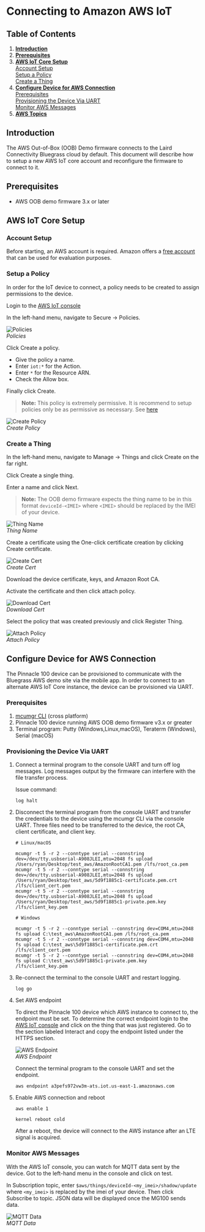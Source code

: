 # Connecting to Amazon AWS IoT

## Table of Contents

1. **[Introduction](#introduction)**
2. **[Prerequisites](#prerequisites)**
3. **[AWS IoT Core Setup](#aws-iot-core-setup)**  
   [Account Setup](#account-setup)  
   [Setup a Policy](#setup-a-policy)  
   [Create a Thing](#create-a-thing)  
4. **[Configure Device for AWS Connection](#configure-device-for-aws-connection)**  
   [Prerequisites](#prerequisites)  
   [Provisioning the Device Via UART](#provisioning-the-device-via-uart)  
   [Monitor AWS Messages](#monitor-aws-messages)  
5. **[AWS Topics](aws_topics.md)**  

## Introduction

The AWS Out-of-Box (OOB) Demo firmware connects to the Laird Connectivity Bluegrass cloud by default. This document will describe how to setup a new AWS IoT core account and reconfigure the firmware to connect to it.

## Prerequisites

* AWS OOB demo firmware 3.x or later

## AWS IoT Core Setup

### Account Setup

Before starting, an AWS account is required. Amazon offers a [free account](https://aws.amazon.com/free) that can be used for evaluation purposes.

### Setup a Policy

In order for the IoT device to connect, a policy needs to be created to assign permissions to the device.

Login to the [AWS IoT console](https://console.aws.amazon.com/iot/)

In the left-hand menu, navigate to Secure -> Policies.

![Policies](images/aws/policies.png)  
*Policies*

Click Create a policy.

* Give the policy a name.
* Enter `iot:*` for the Action.
* Enter `*` for the Resource ARN.
* Check the Allow box.

Finally click Create.

> **Note:** This policy is extremely permissive. It is recommend to setup policies only be as permissive as necessary. See [here](https://docs.aws.amazon.com/iot/latest/developerguide/device-shadow-mqtt.html?icmpid=docs_iot_console)

![Create Policy](images/aws/create_policy.png)  
*Create Policy*

### Create a Thing

In the left-hand menu, navigate to Manage -> Things and click Create on the far right.

Click Create a single thing.

Enter a name and click Next.
> **Note:** The OOB demo firmware expects the thing name to be in this format `deviceId-<IMEI>` where `<IMEI>` should be replaced by the IMEI of your device.

![Thing Name](images/aws/thing_name.png)  
*Thing Name*

Create a certificate using the One-click certificate creation by clicking Create certificate.

![Create Cert](images/aws/create_cert.png)  
*Create Cert*

Download the device certificate, keys, and Amazon Root CA.

Activate the certificate and then click attach policy.

![Download Cert](images/aws/download_cert.png)  
*Download Cert*

Select the policy that was created previously and click Register Thing.

![Attach Policy](images/aws/attach_policy.png)  
*Attach Policy*

## Configure Device for AWS Connection

The Pinnacle 100 device can be provisioned to communicate with the Bluegrass AWS demo site via the mobile app. In order to connect to an alternate AWS IoT Core instance, the device can be provisioned via UART.

### Prerequisites

1. [mcumgr CLI](https://github.com/apache/mynewt-mcumgr#command-line-tool) (cross platform)
2. Pinnacle 100 device running AWS OOB demo firmware v3.x or greater
3. Terminal program: Putty (Windows,Linux,macOS), Teraterm (Windows), Serial (macOS)

### Provisioning the Device Via UART
1. Connect a terminal program to the console UART and turn off log messages. Log messages output by the firmware can interfere with the file transfer process.

    Issue command:
    ```
    log halt
    ```

2. Disconnect the terminal program from the console UART and transfer the credentials to the device using the mcumgr CLI via the console UART. Three files need to be transferred to the device, the root CA, client certificate, and client key.

    ```
    # Linux/macOS

    mcumgr -t 5 -r 2 --conntype serial --connstring dev=/dev/tty.usbserial-A908JLEI,mtu=2048 fs upload /Users/ryan/Desktop/test_aws/AmazonRootCA1.pem /lfs/root_ca.pem
    mcumgr -t 5 -r 2 --conntype serial --connstring dev=/dev/tty.usbserial-A908JLEI,mtu=2048 fs upload /Users/ryan/Desktop/test_aws/5d9f1885c1-certificate.pem.crt /lfs/client_cert.pem
    mcumgr -t 5 -r 2 --conntype serial --connstring dev=/dev/tty.usbserial-A908JLEI,mtu=2048 fs upload /Users/ryan/Desktop/test_aws/5d9f1885c1-private.pem.key /lfs/client_key.pem

    # Windows

    mcumgr -t 5 -r 2 --conntype serial --connstring dev=COM4,mtu=2048 fs upload C:\test_aws\AmazonRootCA1.pem /lfs/root_ca.pem
    mcumgr -t 5 -r 2 --conntype serial --connstring dev=COM4,mtu=2048 fs upload C:\test_aws\5d9f1885c1-certificate.pem.crt /lfs/client_cert.pem
    mcumgr -t 5 -r 2 --conntype serial --connstring dev=COM4,mtu=2048 fs upload C:\test_aws\5d9f1885c1-private.pem.key /lfs/client_key.pem

    ```

3. Re-connect the terminal to the console UART and restart logging.

    ```
    log go
    ```

4. Set AWS endpoint

    To direct the Pinnacle 100 device which AWS instance to connect to, the endpoint must be set. To determine the correct endpoint login to the [AWS IoT console](https://console.aws.amazon.com/iot/) and click on the thing that was just registered. Go to the section labeled Interact and copy the endpoint listed under the HTTPS section.

    ![AWS Endpoint](images/aws/endpoint.png)  
    *AWS Endpoint*

    Connect the terminal program to the console UART and set the endpoint.
    ```
    aws endpoint a3pefs972vw3m-ats.iot.us-east-1.amazonaws.com
    ```

5. Enable AWS connection and reboot

    ```
    aws enable 1

    kernel reboot cold
    ```

    After a reboot, the device will connect to the AWS instance after an LTE signal is acquired.

### Monitor AWS Messages

With the AWS IoT console, you can watch for MQTT data sent by the device. Got to the left-hand menu in the console and click on test.

In Subscription topic, enter `$aws/things/deviceId-<my_imei>/shadow/update` where `<my_imei>` is replaced by the imei of your device. Then click Subscribe to topic. JSON data will be displayed once the MG100 sends data.

![MQTT Data](images/aws/mqtt_data.png)  
*MQTT Data*

